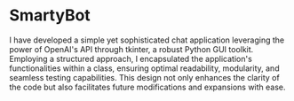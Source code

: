 <h1>SmartyBot</h1>

<p>I have developed a simple yet sophisticated chat application leveraging the power of OpenAI's API through tkinter, a robust Python GUI toolkit. Employing a structured approach, I encapsulated the application's functionalities within a class, ensuring optimal readability, modularity, and seamless testing capabilities. This design not only enhances the clarity of the code but also facilitates future modifications and expansions with ease.</p>
